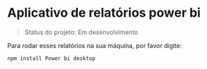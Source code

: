 <h1>Aplicativo de relatórios power bi</h1>

> Status do projeto: Em desenvolvimento

Para rodar esses relatórios na sua máquina, por favor digite:

```
npm install Power bi desktop 
```

